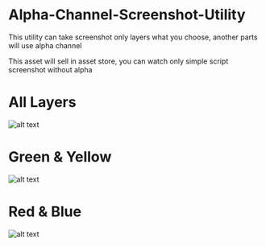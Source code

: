 # Alpha-Channel-Screenshot-Utility
This utility can take screenshot only layers what you choose, another parts will use alpha channel

This asset will sell in asset store, you can watch only simple script screenshot without alpha


# All Layers
![alt text](https://sun9-27.userapi.com/impg/MKvpEZ22Ommf_5FgCcqOdYRxq9rF71zWXqjV0w/Myl9TOdE26I.jpg?size=2560x1440&quality=95&sign=e57e59e91a989b4d7d9569c39e25be6e&type=album)


# Green & Yellow
![alt text](https://sun9-24.userapi.com/impg/A1cXiW4_XHBF8ID26hkY-mb-zWTglHd9NS1hXg/c49wAffsMvA.jpg?size=1141x642&quality=96&sign=b68b74a92a4d136a41d3644fce95548e&type=album)


# Red & Blue
![alt text](https://psv4.userapi.com/c237131/u455428032/docs/d16/11f893d752b5/hHZy2XzgB_g.jpg?extra=Mti4KfZw1071828Vn0PA5-eJlBN3m4I9zl8Hix0KKxj_eyG4zn40sOKe3L-tI3xU7fY_aFWEuoXOe0tBpwCS2nvcpJT3qKyQuyciL5Yo2MyKZWw6WTZTiknU_VcJqj7_rmqgZjWSjwHxQYv8eI43Y_kqvpmX)
